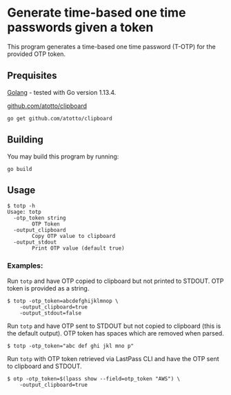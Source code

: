 # Generate time-based one time passwords given a token

This program generates a time-based one time password (T-OTP) for the provided OTP token.

## Prequisites

[Golang](https://golang.org) - tested with Go version 1.13.4.

[github.com/atotto/clipboard](https://github.com/atotto/clipboard)

```go get github.com/atotto/clipboard```

## Building

You may build this program by running:

```
go build
```

## Usage

```
$ totp -h
Usage: totp
  -otp_token string
    	OTP Token
  -output_clipboard
    	Copy OTP value to clipboard
  -output_stdout
    	Print OTP value (default true)
```

### Examples:

Run `totp` and have OTP copied to clipboard but not printed to STDOUT. OTP token is provided as a string.
```
$ totp -otp_token=abcdefghijklmnop \
    -output_clipboard=true
    -output_stdout=false
```

Run `totp` and have OTP sent to STDOUT but not copied to clipboard (this is the default output). OTP token has spaces which are removed when parsed.
```
$ totp -otp_token="abc def ghi jkl mno p"
```

Run `totp` with OTP token retrieved via LastPass CLI and have the OTP sent to clipboard and STDOUT.
```
$ otp -otp_token=$(lpass show --field=otp_token "AWS") \
    -output_clipboard=true
```
